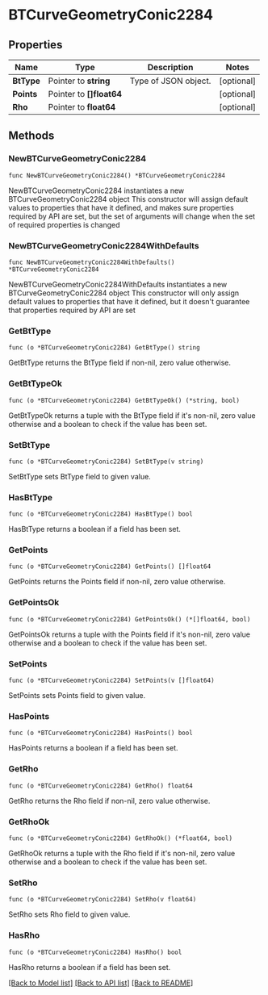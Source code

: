 # BTCurveGeometryConic2284

## Properties

Name | Type | Description | Notes
------------ | ------------- | ------------- | -------------
**BtType** | Pointer to **string** | Type of JSON object. | [optional] 
**Points** | Pointer to **[]float64** |  | [optional] 
**Rho** | Pointer to **float64** |  | [optional] 

## Methods

### NewBTCurveGeometryConic2284

`func NewBTCurveGeometryConic2284() *BTCurveGeometryConic2284`

NewBTCurveGeometryConic2284 instantiates a new BTCurveGeometryConic2284 object
This constructor will assign default values to properties that have it defined,
and makes sure properties required by API are set, but the set of arguments
will change when the set of required properties is changed

### NewBTCurveGeometryConic2284WithDefaults

`func NewBTCurveGeometryConic2284WithDefaults() *BTCurveGeometryConic2284`

NewBTCurveGeometryConic2284WithDefaults instantiates a new BTCurveGeometryConic2284 object
This constructor will only assign default values to properties that have it defined,
but it doesn't guarantee that properties required by API are set

### GetBtType

`func (o *BTCurveGeometryConic2284) GetBtType() string`

GetBtType returns the BtType field if non-nil, zero value otherwise.

### GetBtTypeOk

`func (o *BTCurveGeometryConic2284) GetBtTypeOk() (*string, bool)`

GetBtTypeOk returns a tuple with the BtType field if it's non-nil, zero value otherwise
and a boolean to check if the value has been set.

### SetBtType

`func (o *BTCurveGeometryConic2284) SetBtType(v string)`

SetBtType sets BtType field to given value.

### HasBtType

`func (o *BTCurveGeometryConic2284) HasBtType() bool`

HasBtType returns a boolean if a field has been set.

### GetPoints

`func (o *BTCurveGeometryConic2284) GetPoints() []float64`

GetPoints returns the Points field if non-nil, zero value otherwise.

### GetPointsOk

`func (o *BTCurveGeometryConic2284) GetPointsOk() (*[]float64, bool)`

GetPointsOk returns a tuple with the Points field if it's non-nil, zero value otherwise
and a boolean to check if the value has been set.

### SetPoints

`func (o *BTCurveGeometryConic2284) SetPoints(v []float64)`

SetPoints sets Points field to given value.

### HasPoints

`func (o *BTCurveGeometryConic2284) HasPoints() bool`

HasPoints returns a boolean if a field has been set.

### GetRho

`func (o *BTCurveGeometryConic2284) GetRho() float64`

GetRho returns the Rho field if non-nil, zero value otherwise.

### GetRhoOk

`func (o *BTCurveGeometryConic2284) GetRhoOk() (*float64, bool)`

GetRhoOk returns a tuple with the Rho field if it's non-nil, zero value otherwise
and a boolean to check if the value has been set.

### SetRho

`func (o *BTCurveGeometryConic2284) SetRho(v float64)`

SetRho sets Rho field to given value.

### HasRho

`func (o *BTCurveGeometryConic2284) HasRho() bool`

HasRho returns a boolean if a field has been set.


[[Back to Model list]](../README.md#documentation-for-models) [[Back to API list]](../README.md#documentation-for-api-endpoints) [[Back to README]](../README.md)


